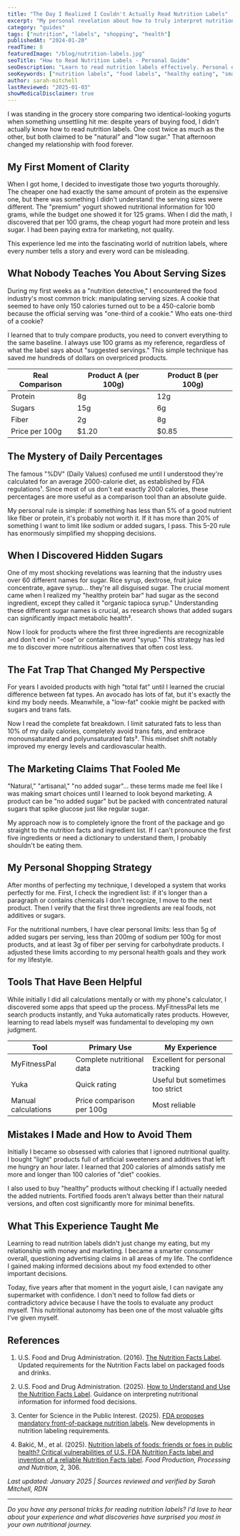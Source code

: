 ```yaml
---
title: "The Day I Realized I Couldn't Actually Read Nutrition Labels"
excerpt: "My personal revelation about how to truly interpret nutrition labels changed the way I shop forever. Here's what I learned that transformed my relationship with food."
category: "guides"
tags: ["nutrition", "labels", "shopping", "health"]
publishedAt: "2024-01-20"
readTime: 8
featuredImage: "/blog/nutrition-labels.jpg"
seoTitle: "How to Read Nutrition Labels - Personal Guide"
seoDescription: "Learn to read nutrition labels effectively. Personal experience and practical tips to make better food choices in the grocery store."
seoKeywords: ["nutrition labels", "food labels", "healthy eating", "smart shopping"]
author: sarah-mitchell
lastReviewed: "2025-01-03"
showMedicalDisclaimer: true
---
```


I was standing in the grocery store comparing two identical-looking yogurts when something unsettling hit me: despite years of buying food, I didn't actually know how to read nutrition labels. One cost twice as much as the other, but both claimed to be "natural" and "low sugar." That afternoon changed my relationship with food forever.

## My First Moment of Clarity

When I got home, I decided to investigate those two yogurts thoroughly. The cheaper one had exactly the same amount of protein as the expensive one, but there was something I didn't understand: the serving sizes were different. The "premium" yogurt showed nutritional information for 100 grams, while the budget one showed it for 125 grams. When I did the math, I discovered that per 100 grams, the cheap yogurt had more protein and less sugar. I had been paying extra for marketing, not quality.

This experience led me into the fascinating world of nutrition labels, where every number tells a story and every word can be misleading.

## What Nobody Teaches You About Serving Sizes

During my first weeks as a "nutrition detective," I encountered the food industry's most common trick: manipulating serving sizes. A cookie that seemed to have only 150 calories turned out to be a 450-calorie bomb because the official serving was "one-third of a cookie." Who eats one-third of a cookie?

I learned that to truly compare products, you need to convert everything to the same baseline. I always use 100 grams as my reference, regardless of what the label says about "suggested servings." This simple technique has saved me hundreds of dollars on overpriced products.

| Real Comparison | Product A (per 100g) | Product B (per 100g) |
|-----------------|---------------------|---------------------|
| Protein | 8g | 12g |
| Sugars | 15g | 6g |
| Fiber | 2g | 8g |
| Price per 100g | $1.20 | $0.85 |

## The Mystery of Daily Percentages

The famous "%DV" (Daily Values) confused me until I understood they're calculated for an average 2000-calorie diet, as established by FDA regulations¹. Since most of us don't eat exactly 2000 calories, these percentages are more useful as a comparison tool than an absolute guide.

My personal rule is simple: if something has less than 5% of a good nutrient like fiber or protein, it's probably not worth it. If it has more than 20% of something I want to limit like sodium or added sugars, I pass. This 5-20 rule has enormously simplified my shopping decisions.

## When I Discovered Hidden Sugars

One of my most shocking revelations was learning that the industry uses over 60 different names for sugar. Rice syrup, dextrose, fruit juice concentrate, agave syrup... they're all disguised sugar. The crucial moment came when I realized my "healthy protein bar" had sugar as the second ingredient, except they called it "organic tapioca syrup." Understanding these different sugar names is crucial, as research shows that added sugars can significantly impact metabolic health².

Now I look for products where the first three ingredients are recognizable and don't end in "-ose" or contain the word "syrup." This strategy has led me to discover more nutritious alternatives that often cost less.

## The Fat Trap That Changed My Perspective

For years I avoided products with high "total fat" until I learned the crucial difference between fat types. An avocado has lots of fat, but it's exactly the kind my body needs. Meanwhile, a "low-fat" cookie might be packed with sugars and trans fats.

Now I read the complete fat breakdown. I limit saturated fats to less than 10% of my daily calories, completely avoid trans fats, and embrace monounsaturated and polyunsaturated fats³. This mindset shift notably improved my energy levels and cardiovascular health.

## The Marketing Claims That Fooled Me

"Natural," "artisanal," "no added sugar"... these terms made me feel like I was making smart choices until I learned to look beyond marketing. A product can be "no added sugar" but be packed with concentrated natural sugars that spike glucose just like regular sugar.

My approach now is to completely ignore the front of the package and go straight to the nutrition facts and ingredient list. If I can't pronounce the first five ingredients or need a dictionary to understand them, I probably shouldn't be eating them.

## My Personal Shopping Strategy

After months of perfecting my technique, I developed a system that works perfectly for me. First, I check the ingredient list: if it's longer than a paragraph or contains chemicals I don't recognize, I move to the next product. Then I verify that the first three ingredients are real foods, not additives or sugars.

For the nutritional numbers, I have clear personal limits: less than 5g of added sugars per serving, less than 200mg of sodium per 100g for most products, and at least 3g of fiber per serving for carbohydrate products. I adjusted these limits according to my personal health goals and they work for my lifestyle.

## Tools That Have Been Helpful

While initially I did all calculations mentally or with my phone's calculator, I discovered some apps that speed up the process. MyFitnessPal lets me search products instantly, and Yuka automatically rates products. However, learning to read labels myself was fundamental to developing my own judgment.

| Tool | Primary Use | My Experience |
|------|-------------|---------------|
| MyFitnessPal | Complete nutritional data | Excellent for personal tracking |
| Yuka | Quick rating | Useful but sometimes too strict |
| Manual calculations | Price comparison per 100g | Most reliable |

## Mistakes I Made and How to Avoid Them

Initially I became so obsessed with calories that I ignored nutritional quality. I bought "light" products full of artificial sweeteners and additives that left me hungry an hour later. I learned that 200 calories of almonds satisfy me more and longer than 100 calories of "diet" cookies.

I also used to buy "healthy" products without checking if I actually needed the added nutrients. Fortified foods aren't always better than their natural versions, and often cost significantly more for minimal benefits.

## What This Experience Taught Me

Learning to read nutrition labels didn't just change my eating, but my relationship with money and marketing. I became a smarter consumer overall, questioning advertising claims in all areas of my life. The confidence I gained making informed decisions about my food extended to other important decisions.

Today, five years after that moment in the yogurt aisle, I can navigate any supermarket with confidence. I don't need to follow fad diets or contradictory advice because I have the tools to evaluate any product myself. This nutritional autonomy has been one of the most valuable gifts I've given myself.

## References

1. U.S. Food and Drug Administration. (2016). [The Nutrition Facts Label](https://www.fda.gov/food/nutrition-education-resources-materials/nutrition-facts-label). Updated requirements for the Nutrition Facts label on packaged foods and drinks.

2. U.S. Food and Drug Administration. (2025). [How to Understand and Use the Nutrition Facts Label](https://www.fda.gov/food/nutrition-facts-label/how-understand-and-use-nutrition-facts-label). Guidance on interpreting nutritional information for informed food decisions.

3. Center for Science in the Public Interest. (2025). [FDA proposes mandatory front-of-package nutrition labels](https://www.cspi.org/cspi-news/fda-proposes-mandatory-front-package-nutrition-labels). New developments in nutrition labeling requirements.

4. Bakić, M., et al. (2025). [Nutrition labels of foods: friends or foes in public health? Critical vulnerabilities of U.S. FDA Nutrition Facts label and invention of a reliable Nutrition Facts label](https://fppn.biomedcentral.com/articles/10.1186/s43014-025-00306-3). *Food Production, Processing and Nutrition*, 2, 306.

*Last updated: January 2025 | Sources reviewed and verified by Sarah Mitchell, RDN*

---

*Do you have any personal tricks for reading nutrition labels? I'd love to hear about your experience and what discoveries have surprised you most in your own nutritional journey.*